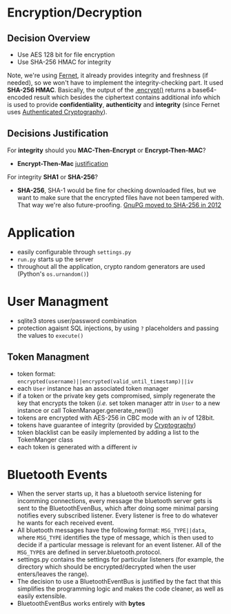 # Encryption/Decryption

## Decision Overview

* Use AES 128 bit for file encryption
* Use SHA-256 HMAC for integrity

Note, we're using [Fernet](https://github.com/fernet/spec/blob/master/Spec.md),
it already provides integrity and freshness (if needed), so we won't have
to implement the integrity-checking part. It used **SHA-256 HMAC**. 
Basically, the output of the [.encrypt()](https://cryptography.io/en/latest/fernet/#cryptography.fernet.Fernet.encrypt) returns a base64-encoded result
which besides the ciphertext contains additional info which is used to provide 
**confidentiality**, **authenticity** and **integrity** (since Fernet uses 
[Authenticated Cryptography](https://en.wikipedia.org/wiki/Authenticated_encryption)).

## Decisions Justification

For **integrity** should you **MAC-Then-Encrypt** or **Encrypt-Then-MAC**?
- **Encrypt-Then-Mac** [justification](http://crypto.stackexchange.com/questions/202/should-we-mac-then-encrypt-or-encrypt-then-mac)

For integrity **SHA1** or **SHA-256**? 
- **SHA-256**, SHA-1 would be fine for checking downloaded files, but we want to
make sure that the encrypted files have not been tampered with. That way we're also
future-proofing. [GnuPG moved to SHA-256 in 2012](https://lists.gnupg.org/pipermail/gnupg-users/2016-January/055057.html)

# Application

* easily configurable through `settings.py`
* `run.py` starts up the server
* throughout all the application, crypto random generators are used (Python's `os.urnandom()`)

# User Managment

* sqlite3 stores user/password combination
* protection agaisnt SQL injections, by using `?` placeholders and passing the values to `execute()`

## Token Managment

* token format: `encrypted(username)||encrypted(valid_until_timestamp)||iv`
* each `User` instance has an associated token manager
* if a token or the private key gets compromised, simply regenerate the key that encrypts the token (*i.e.* set token manager attr in `User` to a new instance or call TokenManager.generate_new())
* tokens are encrypted with AES-256 in CBC mode with an iv of 128bit.
* tokens have guarantee of integrity (provided by [Cryptography](https://cryptography.io/en/latest/hazmat/primitives/symmetric-encryption/))
* token blacklist can be easily implemented by adding a list to the TokenManger class
* each token is generated with a different iv

# Bluetooth Events

* When the server starts up, it has a bluetooth service listening for incomming connections, every message the bluetooth server
gets is sent to the BluetoothEvenBus, which after doing some minimal parsing notifies every subscribed listener. Every listener is 
free to do whatever he wants for each received event.
* All bluetooth messages have the following format: `MSG_TYPE||data`, where `MSG_TYPE` identifies the type of message, which is
then used to decide if a particular message is relevant for an event listener. All of the `MSG_TYPE`s are defined in server.bluetooth.protocol.
* settings.py contains the settings for particular listeners (for example, the directory which should be encrypted/decrypted when the user enters/leaves the range).
* The decision to use a BluetoothEventBus is justified by the fact that this simplifies the programming logic and makes the code cleaner,
as well as easily extensible.
* BluetoothEventBus works entirely with **bytes**
